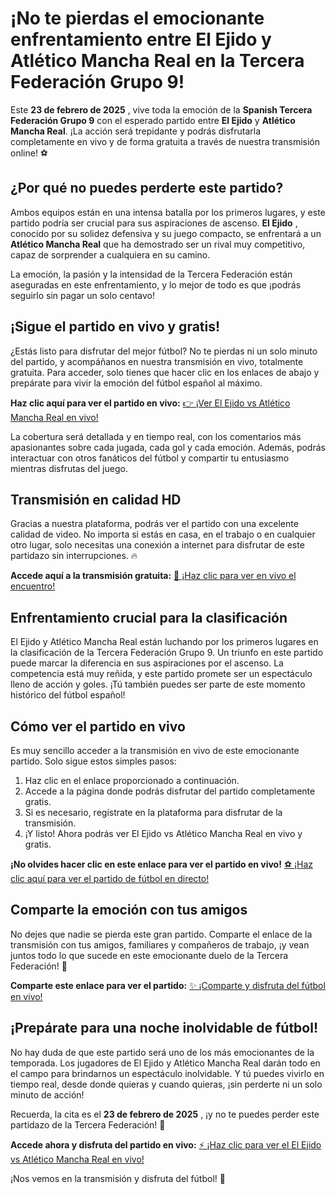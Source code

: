 # ¡No te pierdas el emocionante enfrentamiento entre El Ejido y Atlético Mancha Real en la Tercera Federación Grupo 9!

Este **23 de febrero de 2025** , vive toda la emoción de la **Spanish Tercera Federación Grupo 9** con el esperado partido entre **El Ejido** y **Atlético Mancha Real**. ¡La acción será trepidante y podrás disfrutarla completamente en vivo y de forma gratuita a través de nuestra transmisión online! ⚽

## ¿Por qué no puedes perderte este partido?

Ambos equipos están en una intensa batalla por los primeros lugares, y este partido podría ser crucial para sus aspiraciones de ascenso. **El Ejido** , conocido por su solidez defensiva y su juego compacto, se enfrentará a un **Atlético Mancha Real** que ha demostrado ser un rival muy competitivo, capaz de sorprender a cualquiera en su camino.

La emoción, la pasión y la intensidad de la Tercera Federación están aseguradas en este enfrentamiento, y lo mejor de todo es que ¡podrás seguirlo sin pagar un solo centavo!

## ¡Sigue el partido en vivo y gratis!

¿Estás listo para disfrutar del mejor fútbol? No te pierdas ni un solo minuto del partido, y acompáñanos en nuestra transmisión en vivo, totalmente gratuita. Para acceder, solo tienes que hacer clic en los enlaces de abajo y prepárate para vivir la emoción del fútbol español al máximo.

**Haz clic aquí para ver el partido en vivo:** [👉 ¡Ver El Ejido vs Atlético Mancha Real en vivo!](https://tinyurl.com/livestreamfreeo?st=El+Ejido+vs+Atl%C3%A9tico+Mancha+Real&si=gh)

La cobertura será detallada y en tiempo real, con los comentarios más apasionantes sobre cada jugada, cada gol y cada emoción. Además, podrás interactuar con otros fanáticos del fútbol y compartir tu entusiasmo mientras disfrutas del juego.

## Transmisión en calidad HD

Gracias a nuestra plataforma, podrás ver el partido con una excelente calidad de video. No importa si estás en casa, en el trabajo o en cualquier otro lugar, solo necesitas una conexión a internet para disfrutar de este partidazo sin interrupciones. 🔥

**Accede aquí a la transmisión gratuita:** [🚀 ¡Haz clic para ver en vivo el encuentro!](https://tinyurl.com/livestreamfreeo?st=El+Ejido+vs+Atl%C3%A9tico+Mancha+Real&si=gh)

## Enfrentamiento crucial para la clasificación

El Ejido y Atlético Mancha Real están luchando por los primeros lugares en la clasificación de la Tercera Federación Grupo 9. Un triunfo en este partido puede marcar la diferencia en sus aspiraciones por el ascenso. La competencia está muy reñida, y este partido promete ser un espectáculo lleno de acción y goles. ¡Tú también puedes ser parte de este momento histórico del fútbol español!

## Cómo ver el partido en vivo

Es muy sencillo acceder a la transmisión en vivo de este emocionante partido. Solo sigue estos simples pasos:

1. Haz clic en el enlace proporcionado a continuación.
2. Accede a la página donde podrás disfrutar del partido completamente gratis.
3. Si es necesario, regístrate en la plataforma para disfrutar de la transmisión.
4. ¡Y listo! Ahora podrás ver El Ejido vs Atlético Mancha Real en vivo y gratis.

**¡No olvides hacer clic en este enlace para ver el partido en vivo!** [⚽ ¡Haz clic aquí para ver el partido de fútbol en directo!](https://tinyurl.com/livestreamfreeo?st=El+Ejido+vs+Atl%C3%A9tico+Mancha+Real&si=gh)

## Comparte la emoción con tus amigos

No dejes que nadie se pierda este gran partido. Comparte el enlace de la transmisión con tus amigos, familiares y compañeros de trabajo, ¡y vean juntos todo lo que sucede en este emocionante duelo de la Tercera Federación! 📲

**Comparte este enlace para ver el partido:** [✨ ¡Comparte y disfruta del fútbol en vivo!](https://tinyurl.com/livestreamfreeo?st=El+Ejido+vs+Atl%C3%A9tico+Mancha+Real&si=gh)

## ¡Prepárate para una noche inolvidable de fútbol!

No hay duda de que este partido será uno de los más emocionantes de la temporada. Los jugadores de El Ejido y Atlético Mancha Real darán todo en el campo para brindarnos un espectáculo inolvidable. Y tú puedes vivirlo en tiempo real, desde donde quieras y cuando quieras, ¡sin perderte ni un solo minuto de acción!

Recuerda, la cita es el **23 de febrero de 2025** , ¡y no te puedes perder este partidazo de la Tercera Federación! 🙌

**Accede ahora y disfruta del partido en vivo:** [⚡ ¡Haz clic para ver el El Ejido vs Atlético Mancha Real en vivo!](https://tinyurl.com/livestreamfreeo?st=El+Ejido+vs+Atl%C3%A9tico+Mancha+Real&si=gh)

¡Nos vemos en la transmisión y disfruta del fútbol! 🎉
